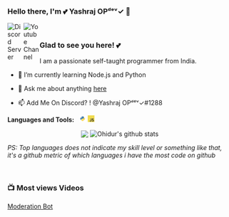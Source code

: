 ### Hello there, I'm 💕 Yashraj OPᵈᵉᵛ✓ 💞
<a href="https://discord.gg/YGhbpvNzmX">
  <img align="left" alt="Discord Server" width="36px" src="https://cdn.jsdelivr.net/npm/simple-icons@v3/icons/discord.svg" />
<a href="https://m.youtube.com/channel/UCq6l5VljzI5mb7jdCeWcmew">

  <img align="left" alt="Youtube Channel" width="36px" src="https://cdn.jsdelivr.net/npm/simple-icons@v3/icons/youtube.svg" />

    

</a>


<br />

### Glad to see you here! 💕

I am a passionate self-taught programmer from India.
 - 🌱 I’m currently learning Node.js and Python
 
 

- 💬 Ask me about anything [here](https://discord.gg/YGhbpvNzmX)
- 📫 Add Me On Discord? ! @Yashraj OPᵈᵉᵛ✓#1288


**Languages and Tools:** &nbsp;
<code><img height="15" src="https://raw.githubusercontent.com/github/explore/80688e429a7d4ef2fca1e82350fe8e3517d3494d/topics/python/python.png"></code>
 <code><img height="15" src="https://raw.githubusercontent.com/github/explore/80688e429a7d4ef2fca1e82350fe8e3517d3494d/topics/javascript/javascript.png"></code>
 

<p align="center">
  <img align="center" src="https://github-readme-stats.vercel.app/api/top-langs/?username=YashrajGaming&theme=radical&hide_langs_below=1&layout=compact" />
  <img align="center" src="https://github-readme-stats.vercel.app/api?username=YashrajGaming&show_icons=true&theme=radical&line_height=21" alt="Ohidur's github stats"/>
</p>

*PS: Top languages does not indicate my skill level or something like that, it's a github metric of which languages i have the most code on github*

<br />


  
### 📺 Most views Videos 
<!-- YOUTUBE:START -->
[Moderation Bot](https://www.youtube.com/watch?v=ZvHyg9oPt5E)
 <!-- YOUTUBE:END -->


  

